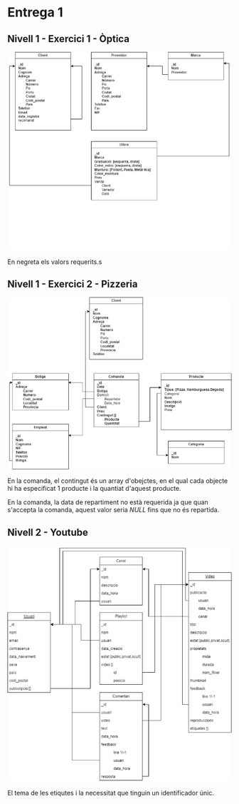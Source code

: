 # Entrega 1

## Nivell 1 - Exercici 1 - Òptica

![Diagrama](nivell1_optica_diagrama.png)

En negreta els valors requerits.s

## Nivell 1 - Exercici 2 - Pizzeria

![Diagrama](nivell1_pizzeria_diagrama.png)

En la comanda, el contingut és un array d'obejctes, en el qual cada objecte hi ha especificat 1 producte i la quantiat d'aquest producte.

En la comanda, la data de repartiment no està requerida ja que quan s'accepta la comanda, aquest valor seria _NULL_ fins que no és repartida.

## Nivell 2 - Youtube

![Diagrama](nivell2_youtube_diagrama.png)

El tema de les etiqutes i la necessitat que tinguin un identificador únic.

<!--
Unique items
https://www.mongodb.com/docs/atlas/app-services/schemas/enforce-a-schema/

-->